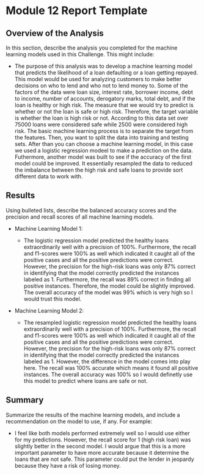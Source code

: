 # Module 12 Report Template

## Overview of the Analysis

In this section, describe the analysis you completed for the machine learning models used in this Challenge. This might include:

* The purpose of this analysis was to develop a machine learning model that predicts the likelihood of a loan defaulting or a loan getting repayed. This model would be used for analyzing customers to make better decisions on who to lend and who not to lend money to. Some of the factors of the data were loan size, interest rate, borrower income, debt to income, number of accounts, derogatory marks, total debt, and if the loan is healthy or high risk. The measure that we would try to predict is whether or not the loan is safe or high risk. Therefore, the target variable is whether the loan is high risk or not. According to this data set over 75000 loans were considered safe while 2500 were considered high risk. The basic machine learning process is to separate the target from the features. Then, you want to split the data into training and testing sets. After than you can choose a machine learning model, in this case we used a logistic regression modeel to make a prediction on the data. Futhermore, another model was built to see if the accuracy of the first model could be improved. It essentially resampled the data to reduced the imbalance between the high risk and safe loans to provide sort different data to work with.

## Results

Using bulleted lists, describe the balanced accuracy scores and the precision and recall scores of all machine learning models.

* Machine Learning Model 1:
  * The logistic regression model predicted the healthy loans extraordinarily well with a precision of 100%. Furthermore, the recall and f1-scores were 100% as well which indicated it caught all of the positive cases and all the positive predictions were correct. However, the precision for the high-risk loans was only 87% correct in identifying that the model correctly predicted the instances labeled as 1. Furthermore, the recall was 89% correct in finding all positive instances. Therefore, the model could be slightly improved. The overall accuracy of the model was 99% which is very high so I would trust this model.



* Machine Learning Model 2:
  * The resampled logistic regression model predicted the healthy loans extraordinarily well with a precision of 100%. Furthermore, the recall and f1-scores were 100% as well which indicated it caught all of the positive cases and all the positive predictions were correct. However, the precision for the high-risk loans was only 87% correct in identifying that the model correctly predicted the instances labeled as 1. However, the difference in the model comes into play here. The recall was 100% accurate which means it found all positive instances. The overall accuracy was 100% so I would definetly use this model to predict where loans are safe or not.

## Summary

Summarize the results of the machine learning models, and include a recommendation on the model to use, if any. For example:
* I feel like both models performed extremely well so I would use either for my predictions. However, the recall score for 1 (high risk loan) was slightly better in the second model. I would argue that this is a more important parameter to have more accurate because it determine the loans that are not safe. This parameter could put the lender in jeopardy because they have a risk of losing money.
